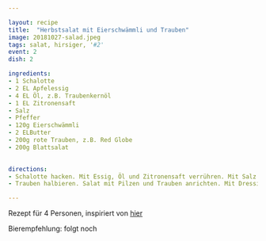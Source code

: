 ```yaml
---

layout: recipe
title:  "Herbstsalat mit Eierschwämmli und Trauben"
image: 20181027-salad.jpeg
tags: salat, hirsiger, '#2'
event: 2
dish: 2

ingredients:
- 1 Schalotte
- 2 EL Apfelessig
- 4 EL Öl, z.B. Traubenkernöl
- 1 EL Zitronensaft
- Salz
- Pfeffer
- 120g Eierschwämmli
- 2 ELButter
- 200g rote Trauben, z.B. Red Globe
- 200g Blattsalat 

 
directions:
- Schalotte hacken. Mit Essig, Öl und Zitronensaft verrühren. Mit Salz und Pfeffer abschmecken. Pilze rüsten und je nach Grösse halbieren. Butter in einer Bratpfanne erhitzen. Pilze dazugeben und bei mittlerer Hitze ca. 2 Minuten braten. Mit Salz und Pfeffer abschmecken.
- Trauben halbieren. Salat mit Pilzen und Trauben anrichten. Mit Dressing beträufeln.

---
```


Rezept für 4 Personen, inspiriert von [hier](https://migusto.migros.ch/de/rezepte/herbstsalat-mit-eierschwaemmli-und-trauben)

Bierempfehlung: folgt noch
